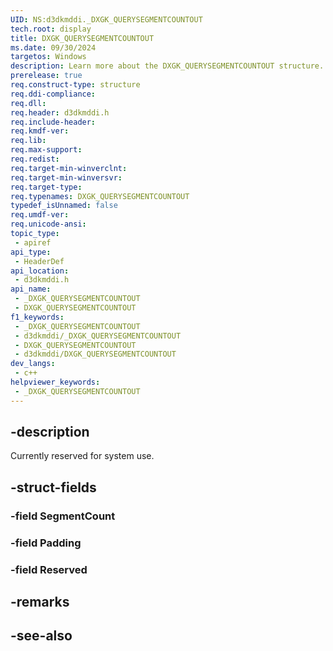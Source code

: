 ```yaml
---
UID: NS:d3dkmddi._DXGK_QUERYSEGMENTCOUNTOUT
tech.root: display
title: DXGK_QUERYSEGMENTCOUNTOUT
ms.date: 09/30/2024
targetos: Windows
description: Learn more about the DXGK_QUERYSEGMENTCOUNTOUT structure.
prerelease: true
req.construct-type: structure
req.ddi-compliance: 
req.dll: 
req.header: d3dkmddi.h
req.include-header: 
req.kmdf-ver: 
req.lib: 
req.max-support: 
req.redist: 
req.target-min-winverclnt: 
req.target-min-winversvr: 
req.target-type: 
req.typenames: DXGK_QUERYSEGMENTCOUNTOUT
typedef_isUnnamed: false
req.umdf-ver: 
req.unicode-ansi: 
topic_type:
 - apiref
api_type:
 - HeaderDef
api_location:
 - d3dkmddi.h
api_name:
 - _DXGK_QUERYSEGMENTCOUNTOUT
 - DXGK_QUERYSEGMENTCOUNTOUT
f1_keywords:
 - _DXGK_QUERYSEGMENTCOUNTOUT
 - d3dkmddi/_DXGK_QUERYSEGMENTCOUNTOUT
 - DXGK_QUERYSEGMENTCOUNTOUT
 - d3dkmddi/DXGK_QUERYSEGMENTCOUNTOUT
dev_langs:
 - c++
helpviewer_keywords:
 - _DXGK_QUERYSEGMENTCOUNTOUT
---
```


## -description

Currently reserved for system use.

## -struct-fields

### -field SegmentCount

### -field Padding

### -field Reserved

## -remarks

## -see-also

